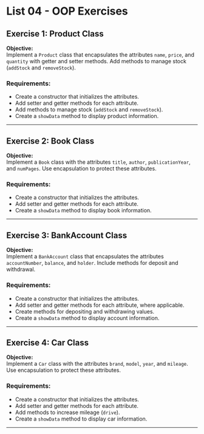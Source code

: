 # List 04 - OOP Exercises

## Exercise 1: Product Class  
**Objective:**  
Implement a `Product` class that encapsulates the attributes `name`, `price`, and `quantity` with getter and setter methods. Add methods to manage stock (`addStock` and `removeStock`).  

### Requirements:  
- Create a constructor that initializes the attributes.  
- Add setter and getter methods for each attribute.  
- Add methods to manage stock (`addStock` and `removeStock`).  
- Create a `showData` method to display product information.

---

## Exercise 2: Book Class  
**Objective:**  
Implement a `Book` class with the attributes `title`, `author`, `publicationYear`, and `numPages`. Use encapsulation to protect these attributes.  

### Requirements:  
- Create a constructor that initializes the attributes.  
- Add setter and getter methods for each attribute.  
- Create a `showData` method to display book information.

---

## Exercise 3: BankAccount Class  
**Objective:**  
Implement a `BankAccount` class that encapsulates the attributes `accountNumber`, `balance`, and `holder`. Include methods for deposit and withdrawal.  

### Requirements:  
- Create a constructor that initializes the attributes.  
- Add setter and getter methods for each attribute, where applicable.  
- Create methods for depositing and withdrawing values.  
- Create a `showData` method to display account information.

---

## Exercise 4: Car Class  
**Objective:**  
Implement a `Car` class with the attributes `brand`, `model`, `year`, and `mileage`. Use encapsulation to protect these attributes.  

### Requirements:  
- Create a constructor that initializes the attributes.  
- Add setter and getter methods for each attribute.  
- Add methods to increase mileage (`drive`).  
- Create a `showData` method to display car information.

---
